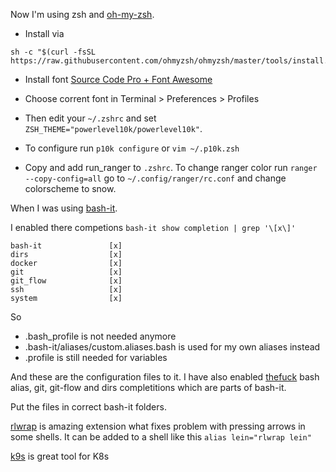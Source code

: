 Now I'm using zsh and [oh-my-zsh](https://github.com/robbyrussell/oh-my-zsh).

* Install via
```
sh -c "$(curl -fsSL https://raw.githubusercontent.com/ohmyzsh/ohmyzsh/master/tools/install.sh)"
```
* Install font [Source Code Pro + Font Awesome](https://github.com/Falkor/dotfiles/blob/master/fonts/SourceCodePro%2BPowerline%2BAwesome%2BRegular.ttf)
* Choose corrent font in Terminal > Preferences > Profiles
* Then edit your `~/.zshrc` and set `ZSH_THEME="powerlevel10k/powerlevel10k"`.
* To configure run `p10k configure` or `vim ~/.p10k.zsh`

* Copy and add run_ranger to `.zshrc`. To change ranger color run `ranger --copy-config=all` go to `~/.config/ranger/rc.conf` and change colorscheme to snow. 


When I was using [bash-it](https://github.com/Bash-it/bash-it).

I enabled there competions ```bash-it show completion | grep '\[x\]'```
```
bash-it               [x]     
dirs                  [x]     
docker                [x]     
git                   [x]     
git_flow              [x]     
ssh                   [x]     
system                [x]
```

So
* .bash_profile is not needed anymore
* .bash-it/aliases/custom.aliases.bash is used for my own aliases instead
* .profile is still needed for variables


And these are the configuration files to it. I have also enabled [thefuck](https://github.com/nvbn/thefuck) bash alias, git, git-flow and dirs completitions which are parts of bash-it.

Put the files in correct bash-it folders.

[rlwrap](https://github.com/hanslub42/rlwrap) is amazing extension what fixes problem with pressing arrows in some shells. It can be added to a shell like this
```alias lein="rlwrap lein"```

[k9s](https://k9scli.io/) is great tool for K8s
